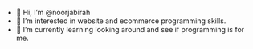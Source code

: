 - 👋 Hi, I’m @noorjabirah
- 👀 I’m interested in website and ecommerce programming skills.
- 🌱 I’m currently learning looking around and see if programming is for me.

